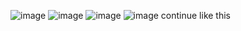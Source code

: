 ​![image](https://user-images.githubusercontent.com/96529109/217326559-11097aa8-8c1a-4dea-97ee-ee96555e6f71.png)
![image](https://user-images.githubusercontent.com/96529109/217326641-d364a6e2-2817-45cf-83e4-46f0df6271db.png)
![image](https://user-images.githubusercontent.com/96529109/217326711-81c8727b-3835-48a5-959c-63b5dfd8c66b.png)
![image](https://user-images.githubusercontent.com/96529109/217326877-0a8c7675-6830-4571-addc-1fdeec1ccda2.png)
continue like this
